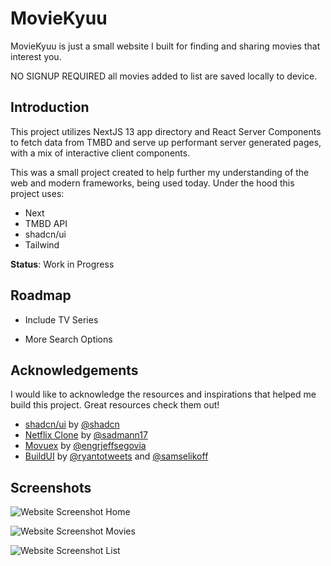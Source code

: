 
# MovieKyuu
MovieKyuu is just a small website I built for finding and sharing movies that interest you.

NO SIGNUP REQUIRED all movies added to list are saved locally to device.

## Introduction
This project utilizes NextJS 13 app directory and React Server Components to fetch data from TMBD and serve up performant server generated pages, with a mix of interactive client components.


This was a small project created to help further my understanding of the web and modern frameworks, being used today. Under the hood this project uses:

* Next
* TMBD API
* shadcn/ui
* Tailwind

**Status**: Work in Progress 





## Roadmap

- Include TV Series

- More Search Options


## Acknowledgements

I would like to acknowledge the resources and inspirations that helped me build this project. Great resources check them out!

 - [shadcn/ui](https://ui.shadcn.com/) by [@shadcn](https://twitter.com/shadcn)
 - [Netflix Clone](https://netflx-web.vercel.app/) by [@sadmann17](https://twitter.com/sadmann17)
 - [Movuex](https://segovia-movuex-app.vercel.app/) by [@engrjeffsegovia](https://twitter.com/engrjeffsegovia)
 - [BuildUI](https://buildui.com/) by [@ryantotweets](https://twitter.com/ryantotweets) and [@samselikoff](https://twitter.com/samselikoff)
## Screenshots

![Website Screenshot Home](https://media.discordapp.net/attachments/801156117945384992/1111886638205906974/Screenshot_2023-05-27_at_1.20.12_AM.png?width=1700&height=974)

![Website Screenshot Movies](https://cdn.discordapp.com/attachments/801156117945384992/1111886837435355207/Screenshot_2023-05-27_at_1.21.11_AM.png)

![Website Screenshot List](https://cdn.discordapp.com/attachments/801156117945384992/1111886977298616330/Screenshot_2023-05-27_at_1.21.49_AM.png)


